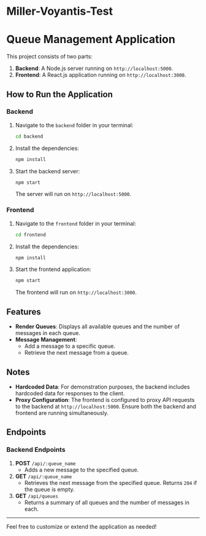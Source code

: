 # Miller-Voyantis-Test
# Queue Management Application

This project consists of two parts:

1. **Backend**: A Node.js server running on `http://localhost:5000`.
2. **Frontend**: A React.js application running on `http://localhost:3000`.

## How to Run the Application

### Backend
1. Navigate to the `backend` folder in your terminal:
   ```bash
   cd backend
   ```
2. Install the dependencies:
   ```bash
   npm install
   ```
3. Start the backend server:
   ```bash
   npm start
   ```
   The server will run on `http://localhost:5000`.

### Frontend
1. Navigate to the `frontend` folder in your terminal:
   ```bash
   cd frontend
   ```
2. Install the dependencies:
   ```bash
   npm install
   ```
3. Start the frontend application:
   ```bash
   npm start
   ```
   The frontend will run on `http://localhost:3000`.

## Features
- **Render Queues**: Displays all available queues and the number of messages in each queue.
- **Message Management**:
  - Add a message to a specific queue.
  - Retrieve the next message from a queue.

## Notes
- **Hardcoded Data**: For demonstration purposes, the backend includes hardcoded data for responses to the client.
- **Proxy Configuration**: The frontend is configured to proxy API requests to the backend at `http://localhost:5000`. Ensure both the backend and frontend are running simultaneously.

## Endpoints
### Backend Endpoints
1. **POST** `/api/:queue_name`
   - Adds a new message to the specified queue.
2. **GET** `/api/:queue_name`
   - Retrieves the next message from the specified queue. Returns `204` if the queue is empty.
3. **GET** `/api/queues`
   - Returns a summary of all queues and the number of messages in each.

---
Feel free to customize or extend the application as needed!

